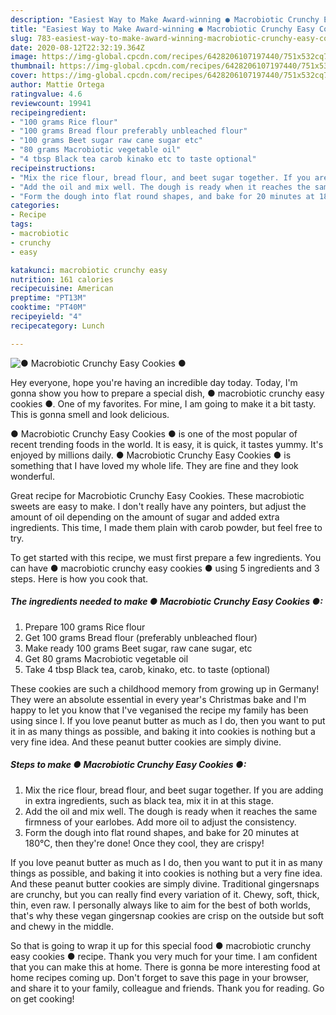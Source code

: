 ```yaml
---
description: "Easiest Way to Make Award-winning ● Macrobiotic Crunchy Easy Cookies ●"
title: "Easiest Way to Make Award-winning ● Macrobiotic Crunchy Easy Cookies ●"
slug: 783-easiest-way-to-make-award-winning-macrobiotic-crunchy-easy-cookies
date: 2020-08-12T22:32:19.364Z
image: https://img-global.cpcdn.com/recipes/6428206107197440/751x532cq70/●-macrobiotic-crunchy-easy-cookies-●-recipe-main-photo.jpg
thumbnail: https://img-global.cpcdn.com/recipes/6428206107197440/751x532cq70/●-macrobiotic-crunchy-easy-cookies-●-recipe-main-photo.jpg
cover: https://img-global.cpcdn.com/recipes/6428206107197440/751x532cq70/●-macrobiotic-crunchy-easy-cookies-●-recipe-main-photo.jpg
author: Mattie Ortega
ratingvalue: 4.6
reviewcount: 19941
recipeingredient:
- "100 grams Rice flour"
- "100 grams Bread flour preferably unbleached flour"
- "100 grams Beet sugar raw cane sugar etc"
- "80 grams Macrobiotic vegetable oil"
- "4 tbsp Black tea carob kinako etc to taste optional"
recipeinstructions:
- "Mix the rice flour, bread flour, and beet sugar together. If you are adding in extra ingredients, such as black tea, mix it in at this stage."
- "Add the oil and mix well. The dough is ready when it reaches the same firmness of your earlobes. Add more oil to adjust the consistency."
- "Form the dough into flat round shapes, and bake for 20 minutes at 180℃, then they&#39;re done! Once they cool, they are crispy!"
categories:
- Recipe
tags:
- macrobiotic
- crunchy
- easy

katakunci: macrobiotic crunchy easy 
nutrition: 161 calories
recipecuisine: American
preptime: "PT13M"
cooktime: "PT40M"
recipeyield: "4"
recipecategory: Lunch

---
```



![● Macrobiotic Crunchy Easy Cookies ●](https://img-global.cpcdn.com/recipes/6428206107197440/751x532cq70/●-macrobiotic-crunchy-easy-cookies-●-recipe-main-photo.jpg)

Hey everyone, hope you're having an incredible day today. Today, I'm gonna show you how to prepare a special dish, ● macrobiotic crunchy easy cookies ●. One of my favorites. For mine, I am going to make it a bit tasty. This is gonna smell and look delicious.

● Macrobiotic Crunchy Easy Cookies ● is one of the most popular of recent trending foods in the world. It is easy, it is quick, it tastes yummy. It's enjoyed by millions daily. ● Macrobiotic Crunchy Easy Cookies ● is something that I have loved my whole life. They are fine and they look wonderful.

Great recipe for Macrobiotic Crunchy Easy Cookies. These macrobiotic sweets are easy to make. I don&#39;t really have any pointers, but adjust the amount of oil depending on the amount of sugar and added extra ingredients. This time, I made them plain with carob powder, but feel free to try.


To get started with this recipe, we must first prepare a few ingredients. You can have ● macrobiotic crunchy easy cookies ● using 5 ingredients and 3 steps. Here is how you cook that.

<!--inarticleads1-->

##### The ingredients needed to make ● Macrobiotic Crunchy Easy Cookies ●:

1. Prepare 100 grams Rice flour
1. Get 100 grams Bread flour (preferably unbleached flour)
1. Make ready 100 grams Beet sugar, raw cane sugar, etc
1. Get 80 grams Macrobiotic vegetable oil
1. Take 4 tbsp Black tea, carob, kinako, etc. to taste (optional)


These cookies are such a childhood memory from growing up in Germany! They were an absolute essential in every year&#39;s Christmas bake and I&#39;m happy to let you know that I&#39;ve veganised the recipe my family has been using since I. If you love peanut butter as much as I do, then you want to put it in as many things as possible, and baking it into cookies is nothing but a very fine idea. And these peanut butter cookies are simply divine. 

<!--inarticleads2-->

##### Steps to make ● Macrobiotic Crunchy Easy Cookies ●:

1. Mix the rice flour, bread flour, and beet sugar together. If you are adding in extra ingredients, such as black tea, mix it in at this stage.
1. Add the oil and mix well. The dough is ready when it reaches the same firmness of your earlobes. Add more oil to adjust the consistency.
1. Form the dough into flat round shapes, and bake for 20 minutes at 180℃, then they&#39;re done! Once they cool, they are crispy!


If you love peanut butter as much as I do, then you want to put it in as many things as possible, and baking it into cookies is nothing but a very fine idea. And these peanut butter cookies are simply divine. Traditional gingersnaps are crunchy, but you can really find every variation of it. Chewy, soft, thick, thin, even raw. I personally always like to aim for the best of both worlds, that&#39;s why these vegan gingersnap cookies are crisp on the outside but soft and chewy in the middle. 

So that is going to wrap it up for this special food ● macrobiotic crunchy easy cookies ● recipe. Thank you very much for your time. I am confident that you can make this at home. There is gonna be more interesting food at home recipes coming up. Don't forget to save this page in your browser, and share it to your family, colleague and friends. Thank you for reading. Go on get cooking!
